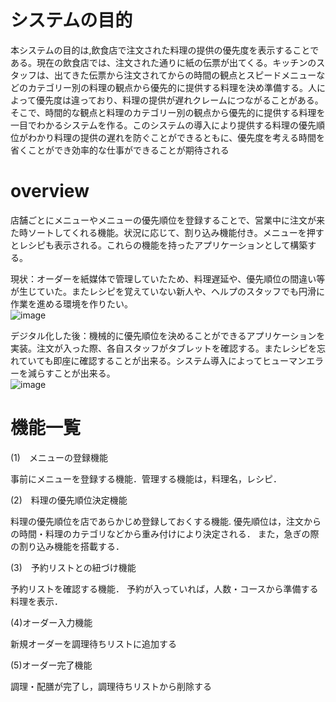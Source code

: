 # システムの目的

本システムの目的は,飲食店で注文された料理の提供の優先度を表示することである。現在の飲食店では、注文された通りに紙の伝票が出てくる。キッチンのスタッフは、出てきた伝票から注文されてからの時間の観点とスピードメニューなどのカテゴリー別の料理の観点から優先的に提供する料理を決め準備する。人によって優先度は違っており、料理の提供が遅れクレームにつながることがある。そこで、時間的な観点と料理のカテゴリー別の観点から優先的に提供する料理を一目でわかるシステムを作る。このシステムの導入により提供する料理の優先順位がわかり料理の提供の遅れを防ぐことができるともに、優先度を考える時間を省くことができ効率的な仕事ができることが期待される
  
# overview

店舗ごとにメニューやメニューの優先順位を登録することで、営業中に注文が来た時ソートしてくれる機能。状況に応じて、割り込み機能付き。メニューを押すとレシピも表示される。これらの機能を持ったアプリケーションとして構築する。

現状：オーダーを紙媒体で管理していたため、料理遅延や、優先順位の間違い等が生じていた。またレシピを覚えていない新人や、ヘルプのスタッフでも円滑に作業を進める環境を作りたい。  
![image](https://github.com/urakawa-es5/security/assets/113495285/2bef1c15-a993-4e9b-b24f-cac879b5554e)


デジタル化した後：機械的に優先順位を決めることができるアプリケーションを実装。注文が入った際、各自スタッフがタブレットを確認する。またレシピを忘れていても即座に確認することが出来る。システム導入によってヒューマンエラーを減らすことが出来る。  
![image](https://github.com/urakawa-es5/security/assets/113495285/df7d07bb-b1f2-4df0-b597-6cc2b876e6f2)
  

# 機能一覧

(1)　メニューの登録機能

事前にメニューを登録する機能．管理する機能は，料理名，レシピ．

(2)　料理の優先順位決定機能

料理の優先順位を店であらかじめ登録しておくする機能.
優先順位は，注文からの時間・料理のカテゴリなどから重み付けにより決定される．
また，急ぎの際の割り込み機能を搭載する．

(3)　予約リストとの紐づけ機能

予約リストを確認する機能．
予約が入っていれば，人数・コースから準備する料理を表示．


(4)オーダー入力機能 

新規オーダーを調理待ちリストに追加する

(5)オーダー完了機能

調理・配膳が完了し，調理待ちリストから削除する
